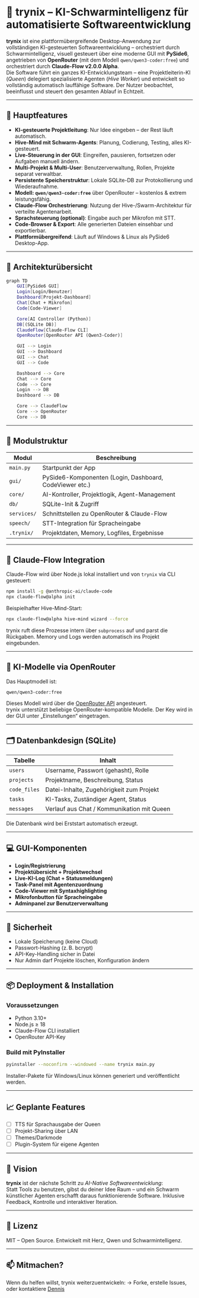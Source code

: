 # 🧠 trynix – KI-Schwarmintelligenz für automatisierte Softwareentwicklung

**trynix** ist eine plattformübergreifende Desktop-Anwendung zur vollständigen KI-gesteuerten Softwareentwicklung – orchestriert durch Schwarmintelligenz, visuell gesteuert über eine moderne GUI mit **PySide6**, angetrieben von **OpenRouter** (mit dem Modell `qwen/qwen3-coder:free`) und orchestriert durch **Claude-Flow v2.0.0 Alpha**.  
Die Software führt ein ganzes KI-Entwicklungsteam – eine Projektleiterin-KI (*Queen*) delegiert spezialisierte Agenten (*Hive Worker*) und entwickelt so vollständig automatisch lauffähige Software. Der Nutzer beobachtet, beeinflusst und steuert den gesamten Ablauf in Echtzeit.

---

## 🚀 Hauptfeatures

- **KI-gesteuerte Projektleitung**: Nur Idee eingeben – der Rest läuft automatisch.
- **Hive-Mind mit Schwarm-Agents**: Planung, Codierung, Testing, alles KI-gesteuert.
- **Live-Steuerung in der GUI**: Eingreifen, pausieren, fortsetzen oder Aufgaben manuell ändern.
- **Multi-Projekt & Multi-User**: Benutzerverwaltung, Rollen, Projekte separat verwaltbar.
- **Persistente Speicherstruktur**: Lokale SQLite-DB zur Protokollierung und Wiederaufnahme.
- **Modell: `qwen/qwen3-coder:free`** über OpenRouter – kostenlos & extrem leistungsfähig.
- **Claude-Flow Orchestrierung**: Nutzung der Hive-/Swarm-Architektur für verteilte Agentenarbeit.
- **Sprachsteuerung (optional)**: Eingabe auch per Mikrofon mit STT.
- **Code-Browser & Export**: Alle generierten Dateien einsehbar und exportierbar.
- **Plattformübergreifend**: Läuft auf Windows & Linux als PySide6 Desktop-App.

---

## 🧬 Architekturübersicht

```bash
graph TD
    GUI[PySide6 GUI]
    Login[Login/Benutzer]
    Dashboard[Projekt-Dashboard]
    Chat[Chat + Mikrofon]
    Code[Code-Viewer]

    Core[AI Controller (Python)]
    DB[(SQLite DB)]
    ClaudeFlow[Claude-Flow CLI]
    OpenRouter[OpenRouter API (Qwen3-Coder)]

    GUI --> Login
    GUI --> Dashboard
    GUI --> Chat
    GUI --> Code

    Dashboard --> Core
    Chat --> Core
    Code --> Core
    Login --> DB
    Dashboard --> DB

    Core --> ClaudeFlow
    Core --> OpenRouter
    Core --> DB
```

---

## 📁 Modulstruktur

| Modul             | Beschreibung |
|-------------------|--------------|
| `main.py`         | Startpunkt der App |
| `gui/`            | PySide6-Komponenten (Login, Dashboard, CodeViewer etc.) |
| `core/`           | AI-Kontroller, Projektlogik, Agent-Management |
| `db/`             | SQLite-Init & Zugriff |
| `services/`       | Schnittstellen zu OpenRouter & Claude-Flow |
| `speech/`         | STT-Integration für Spracheingabe |
| `.trynix/`        | Projektdaten, Memory, Logfiles, Ergebnisse |

---

## 🧠 Claude-Flow Integration

Claude-Flow wird über Node.js lokal installiert und von `trynix` via CLI gesteuert:

```bash
npm install -g @anthropic-ai/claude-code
npx claude-flow@alpha init
```

Beispielhafter Hive-Mind-Start:
```bash
npx claude-flow@alpha hive-mind wizard --force
```

trynix ruft diese Prozesse intern über `subprocess` auf und parst die Rückgaben. Memory und Logs werden automatisch ins Projekt eingebunden.

---

## 🧠 KI-Modelle via OpenRouter

Das Hauptmodell ist:

```
qwen/qwen3-coder:free
```

Dieses Modell wird über die [OpenRouter API](https://openrouter.ai/) angesteuert.  
trynix unterstützt beliebige OpenRouter-kompatible Modelle. Der Key wird in der GUI unter „Einstellungen“ eingetragen.

---

## 🗂 Datenbankdesign (SQLite)

| Tabelle         | Inhalt |
|------------------|--------|
| `users`          | Username, Passwort (gehasht), Rolle |
| `projects`       | Projektname, Beschreibung, Status |
| `code_files`     | Datei-Inhalte, Zugehörigkeit zum Projekt |
| `tasks`          | KI-Tasks, Zuständiger Agent, Status |
| `messages`       | Verlauf aus Chat / Kommunikation mit Queen |

Die Datenbank wird bei Erststart automatisch erzeugt.

---

## 💻 GUI-Komponenten

- **Login/Registrierung**
- **Projektübersicht + Projektwechsel**
- **Live-KI-Log (Chat + Statusmeldungen)**
- **Task-Panel mit Agentenzuordnung**
- **Code-Viewer mit Syntaxhighlighting**
- **Mikrofonbutton für Spracheingabe**
- **Adminpanel zur Benutzerverwaltung**

---

## 🔐 Sicherheit

- Lokale Speicherung (keine Cloud)
- Passwort-Hashing (z. B. bcrypt)
- API-Key-Handling sicher in Datei
- Nur Admin darf Projekte löschen, Konfiguration ändern

---

## 📦 Deployment & Installation

### Voraussetzungen

- Python 3.10+
- Node.js ≥ 18
- Claude-Flow CLI installiert
- OpenRouter API-Key

### Build mit PyInstaller

```bash
pyinstaller --noconfirm --windowed --name trynix main.py
```

Installer-Pakete für Windows/Linux können generiert und veröffentlicht werden.

---

## 📈 Geplante Features

- [ ] TTS für Sprachausgabe der Queen
- [ ] Projekt-Sharing über LAN
- [ ] Themes/Darkmode
- [ ] Plugin-System für eigene Agenten

---

## 🧠 Vision

**trynix** ist der nächste Schritt zu *AI-Native Softwareentwicklung*:  
Statt Tools zu benutzen, gibst du deiner Idee Raum – und ein Schwarm künstlicher Agenten erschafft daraus funktionierende Software. Inklusive Feedback, Kontrolle und interaktiver Iteration.

---

## 👑 Lizenz

MIT – Open Source. Entwickelt mit Herz, Qwen und Schwarmintelligenz.

---

## 📫 Mitmachen?

Wenn du helfen willst, trynix weiterzuentwickeln:
→ Forke, erstelle Issues, oder kontaktiere [Dennis](https://github.com/meinzeug)

